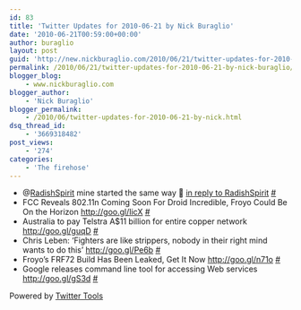 ```yaml
---
id: 83
title: 'Twitter Updates for 2010-06-21 by Nick Buraglio'
date: '2010-06-21T00:59:00+00:00'
author: buraglio
layout: post
guid: 'http://new.nickburaglio.com/2010/06/21/twitter-updates-for-2010-06-21-by-nick-buraglio/'
permalink: /2010/06/21/twitter-updates-for-2010-06-21-by-nick-buraglio/
blogger_blog:
    - www.nickburaglio.com
blogger_author:
    - 'Nick Buraglio'
blogger_permalink:
    - /2010/06/twitter-updates-for-2010-06-21-by-nick.html
dsq_thread_id:
    - '3669318482'
post_views:
    - '274'
categories:
    - 'The firehose'
---
```


- @[RadishSpirit](http://twitter.com/RadishSpirit) mine started the same way 🙂 [in reply to RadishSpirit](http://twitter.com/RadishSpirit/statuses/16621346865) [\#](http://twitter.com/buraglio/statuses/16626042418)
- FCC Reveals 802.11n Coming Soon For Droid Incredible, Froyo Could Be On the Horizon <http://goo.gl/IicX> [\#](http://twitter.com/buraglio/statuses/16644330955)
- Australia to pay Telstra A$11 billion for entire copper network <http://goo.gl/guqD> [\#](http://twitter.com/buraglio/statuses/16644400762)
- Chris Leben: ‘Fighters are like strippers, nobody in their right mind wants to do this’ <http://goo.gl/Pe6b> [\#](http://twitter.com/buraglio/statuses/16644415187)
- Froyo’s FRF72 Build Has Been Leaked, Get It Now <http://goo.gl/n71o> [\#](http://twitter.com/buraglio/statuses/16656493731)
- Google releases command line tool for accessing Web services <http://goo.gl/gS3d> [\#](http://twitter.com/buraglio/statuses/16656494621)

Powered by [Twitter Tools](http://alexking.org/projects/wordpress)